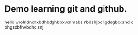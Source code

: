 # Demo learning git and github.
hello wrolndnchxbdhbdghbbxvcnmabs
nbdshjbchgdsgbcsand c
bhgsdbfhvbdhc snj
